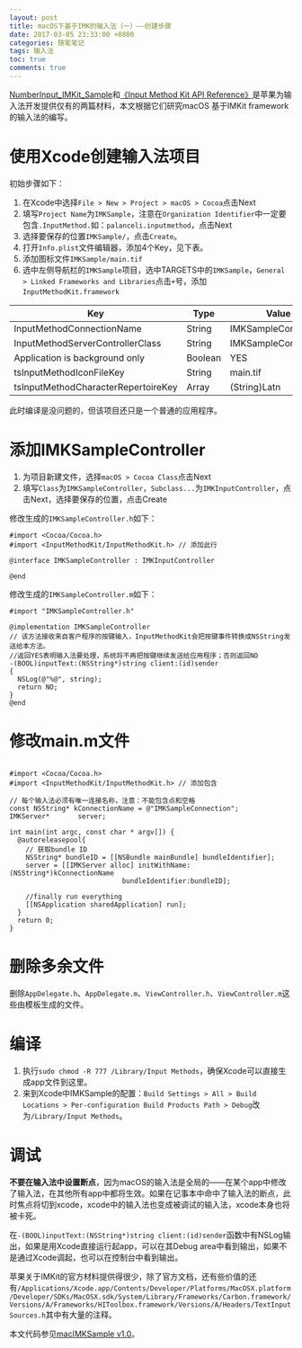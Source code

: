 ```yaml
---
layout: post
title: macOS下基于IMK的输入法（一）——创建步骤
date: 2017-03-05 23:33:00 +0800
categories: 随笔笔记
tags: 输入法
toc: true
comments: true
---
```

[NumberInput_IMKit_Sample](https://developer.apple.com/library/content/samplecode/NumberInput_IMKit_Sample/Introduction/Intro.html#)和[《Input Method Kit API Reference》](https://developer.apple.com/reference/inputmethodkit)是苹果为输入法开发提供仅有的两篇材料，本文根据它们研究macOS 基于IMKit framework的输入法的编写。<!-- more -->

# 使用Xcode创建输入法项目
初始步骤如下：
1. 在Xcode中选择`File > New > Project > macOS > Cocoa`点击Next
2. 填写`Project Name`为`IMKSample`，注意在`Organization Identifier`中一定要包含`.InputMethod.`如：`palanceli.inputmethod`，点击Next
3. 选择要保存的位置`IMKSample/`，点击`Create`。
4. 打开`Info.plist`文件编辑器，添加4个Key，见下表。
5. 添加图标文件`IMKSample/main.tif`
6. 选中左侧导航栏的`IMKSample`项目，选中TARGETS中的`IMKSample`，`General > Linked Frameworks and Libraries`点击`+`号，添加`InputMethodKit.framework`
<style>
table th:nth-of-type(1){
    width: 300px;
}
table th:nth-of-type(2){
    width: 60px;
}
</style>

|Key| Type | Value |
| --- | --- | --- |
|InputMethodConnectionName|String|IMKSampleConnection|
|InputMethodServerControllerClass|String|IMKSampleController|
|Application is background only|Boolean|YES|
|tsInputMethodIconFileKey|String|main.tif|
|tsInputMethodCharacterRepertoireKey|Array|(String)Latn|
此时编译是没问题的，但该项目还只是一个普通的应用程序。

# 添加IMKSampleController
1. 为项目新建文件，选择`macOS > Cocoa Class`点击Next
2. 填写`Class`为`IMKSampleController`，`Subclass...`为`IMKInputController`，点击Next，选择要保存的位置，点击Create

修改生成的`IMKSampleController.h`如下：
``` obj-c
#import <Cocoa/Cocoa.h>
#import <InputMethodKit/InputMethodKit.h> // 添加此行

@interface IMKSampleController : IMKInputController

@end
```

修改生成的`IMKSampleController.m`如下：
``` obj-c
#import "IMKSampleController.h"

@implementation IMKSampleController
// 该方法接收来自客户程序的按键输入，InputMethodKit会把按键事件转换成NSString发送给本方法。
//返回YES表明输入法要处理，系统将不再把按键继续发送给应用程序；否则返回NO
-(BOOL)inputText:(NSString*)string client:(id)sender
{
  NSLog(@"%@", string);
  return NO;
}
@end

```
# 修改main.m文件
``` obj-c

#import <Cocoa/Cocoa.h>
#import <InputMethodKit/InputMethodKit.h> // 添加包含

// 每个输入法必须有唯一连接名称，注意：不能包含点和空格
const NSString* kConnectionName = @"IMKSampleConnection";
IMKServer*       server;

int main(int argc, const char * argv[]) {
  @autoreleasepool{
    // 获取bundle ID
    NSString* bundleID = [[NSBundle mainBundle] bundleIdentifier];
    server = [[IMKServer alloc] initWithName:(NSString*)kConnectionName
                            bundleIdentifier:bundleID];
    
    //finally run everything
    [[NSApplication sharedApplication] run];
  }
  return 0;
}

```
# 删除多余文件
删除`AppDelegate.h`、`AppDelegate.m`、`ViewController.h`、`ViewController.m`这些由模板生成的文件。

# 编译
1. 执行`sudo chmod -R 777 /Library/Input Methods`，确保Xcode可以直接生成app文件到这里。
2. 来到Xcode中IMKSample的配置：`Build Settings > All > Build Locations > Per-configuration Build Products Path > Debug`改为`/Library/Input Methods`。

# 调试
**不要在输入法中设置断点**，因为macOS的输入法是全局的——在某个app中修改了输入法，在其他所有app中都将生效。如果在记事本中命中了输入法的断点，此时焦点将切到xcode，xcode中的输入法也变成被调试的输入法，xcode本身也将被卡死。

在`-(BOOL)inputText:(NSString*)string client:(id)sender`函数中有NSLog输出，如果是用Xcode直接运行起app，可以在其Debug area中看到输出，如果不是通过Xcode调起，也可以在控制台中看到输出。

苹果关于IMKit的官方材料提供得很少，除了官方文档，还有些价值的还有`/Applications/Xcode.app/Contents/Developer/Platforms/MacOSX.platform/Developer/SDKs/MacOSX.sdk/System/Library/Frameworks/Carbon.framework/Versions/A/Frameworks/HIToolbox.framework/Versions/A/Headers/TextInputSources.h`其中有大量的注释。

本文代码参见[macIMKSample v1.0](https://github.com/palanceli/macIMKSample/tree/v1.0)。